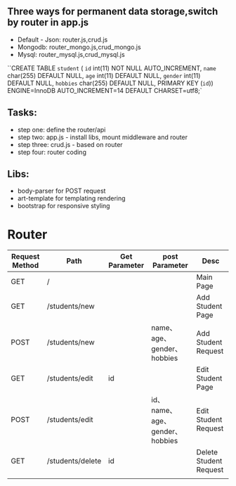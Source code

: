 ## Three ways for permanent data storage,switch by router in app.js
- Default - Json: router.js,crud.js
- Mongodb: router_mongo.js,crud_mongo.js
- Mysql: router_mysql.js,crud_mysql.js 

``CREATE TABLE `student` (
   `id` int(11) NOT NULL AUTO_INCREMENT,
   `name` char(255) DEFAULT NULL,
   `age` int(11) DEFAULT NULL,
   `gender` int(11) DEFAULT NULL,
   `hobbies` char(255) DEFAULT NULL,
    PRIMARY KEY (`id`)) ENGINE=InnoDB AUTO_INCREMENT=14 DEFAULT CHARSET=utf8;`

## Tasks:
- step one: define the router/api
- step two: app.js - install libs, mount middleware and router
- step three: crud.js - based on router
- step four:  router coding

## Libs:
- body-parser for POST request
- art-template for templating rendering
- bootstrap for responsive styling




# Router

| Request Method | Path             | Get Parameter | post Parameter                 | Desc                   |
| -------------- | ---------------- | ------------- | ------------------------------ | ---------------------- |
| GET            | /       |               |                                | Main Page              |
| GET            | /students/new    |               |                                | Add Student Page       |
| POST           | /students/new     |               | name、age、gender、hobbies     | Add Student Request    |
| GET            | /students/edit   | id            |                                | Edit Student Page      |
| POST           | /students/edit    |               | id、name、age、gender、hobbies | Edit Student Request   |
| GET            | /students/delete | id            |                                | Delete Student Request |
|                |                  |               |                                |                        |
